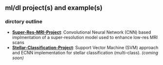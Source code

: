 ## ml/dl project(s) and example(s)


### dirctory outline ###
- **[Super-Res-MRI-Project](https://github.com/nikypopov/ml-dl/tree/main/Super-Res-MRI-Project)**: Convolutional Neural Network (CNN) based implmentation of a super-resolution model used to enhance low-res MRI scans
- **[Stellar-Classification-Project](https://github.com/nikypopov/ml-dl/tree/main/Stellar-Classification-Project)**: Support Vector Machine (SVM) approach and ECNN implementation for stellar classification (multi-class). _(coming soon)_
  
 


